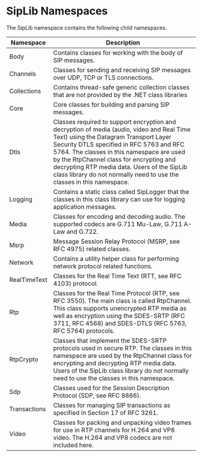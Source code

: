 # SipLib Namespaces
The SipLib namespace contains the following child namespaces.

| Namespace              | Description |
|------------------------|-------------|
| Body                   | Contains classes for working with the body of SIP messages. |
| Channels               | Classes for sending and receiving SIP messages over UDP, TCP or TLS connections. |
| Collections            | Contains thread-safe generic collection classes that are not provided by the .NET class libraries |
| Core                   | Core classes for building and parsing SIP messages. |
| Dtls                   | Classes required to support encryption and decryption of media (audio, video and Real Time Text) using the Datagram Transport Layer Security  DTLS specified in RFC 5763 and RFC 5764. The classes in this namespace are used by the RtpChannel class for encrypting and decrypting RTP media data. Users of the SipLib class library do not normally need to use the classes in this namespace. |
| Logging                | Contains a static class called SipLogger that the classes in this class library can use for logging application messages. |
| Media                  | Classes for encoding and decoding audio. The supported codecs are G.711 Mu-Law, G.711 A-Law and G.722. |
| Msrp                   | Message Session Relay Protocol (MSRP, see RFC 4975) related classes. |
| Network                | Contains a utility helper class for performing network protocol related functions. |
| RealTimeText           | Classes for the Real Time Text (RTT, see RFC 4103) protocol.  |
| Rtp                    | Classes for the Real Time Protocol (RTP, see RFC 3550). The main class is called RtpChannel. This class supports unencrypted RTP media as well as encryption using the SDES-SRTP (RFC 3711, RFC 4568) and SDES-DTLS (RFC 5763, RFC 5764) protocols. |
| RtpCrypto              | Classes that implement the SDES-SRTP protocols used in secure RTP. The classes in this namespace are used by the RtpChannel class for encrypting and decrypting RTP media data. Users of the SipLib class library do not normally need to use the classes in this namespace. |
| Sdp                    | Classes used for the Session Description Protocol (SDP, see RFC 8866). |
| Transactions           | Classes for managing SIP transactions as specified in Section 17 of RFC 3261. |
| Video                  | Classes for packing and unpacking video frames for use in RTP channels for H.264 and VP8 video. The H.264 and VP8 codecs are not included here. |




